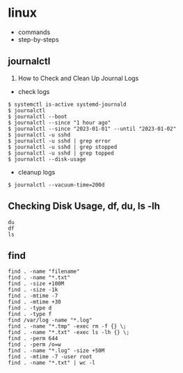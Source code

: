 # linux
 - commands
 - step-by-steps

## journalctl
1. How to Check and Clean Up Journal Logs
- check logs
```
$ systemctl is-active systemd-journald
$ journalctl
$ journalctl --boot
$ journalctl --since "1 hour ago"
$ journalctl --since "2023-01-01" --until "2023-01-02"
$ journalctl -u sshd
$ journalctl -u sshd | grep error
$ journalctl -u sshd | grep stopped
$ journalctl -u sshd | grep topped
$ journalctl --disk-usage

```
- cleanup logs
```
$ journalctl --vacuum-time=200d
```

## Checking Disk Usage, df, du, ls -lh
```
du
df
ls
```

## find
```
find . -name "filename"
find . -name "*.txt"
find . -size +100M
find . -size -1k
find . -mtime -7
find . -mtime +30
find . -type d
find . -type f
find /var/log -name "*.log"
find . -name "*.tmp" -exec rm -f {} \;
find . -name "*.txt" -exec ls -lh {} \;
find . -perm 644
find . -perm /o=w
find . -name "*.log" -size +50M
find . -mtime -7 -user root
find . -name "*.txt" | wc -l
```













